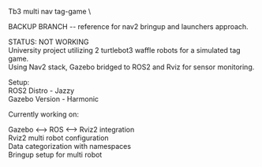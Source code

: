 Tb3 multi nav tag-game \

BACKUP BRANCH -- reference for nav2 bringup and launchers approach.

STATUS: NOT WORKING \
University project utilizing 2 turtlebot3 waffle robots for a simulated tag game. \
 Using Nav2 stack, Gazebo bridged to ROS2 and Rviz for sensor monitoring.

Setup: \
ROS2 Distro - Jazzy \
Gazebo Version - Harmonic

Currently working on:

Gazebo <--> ROS <--> Rviz2 integration \
Rviz2 multi robot configuration \
Data categorization with namespaces \
Bringup setup for multi robot

